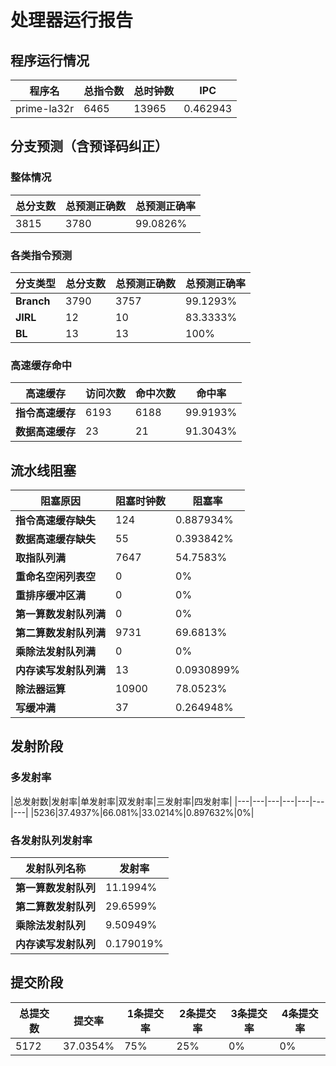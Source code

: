 # 处理器运行报告
## 程序运行情况
|程序名|总指令数|总时钟数|IPC|
|---|---|---|---|
|prime-la32r|6465|13965|0.462943|

## 分支预测（含预译码纠正）
### 整体情况
|总分支数|总预测正确数|总预测正确率|
|---|---|---|
|3815|3780|99.0826%|

### 各类指令预测
|分支类型|总分支数|总预测正确数|总预测正确率|
|---|---|---|---|
|**Branch**| 3790 | 3757 | 99.1293%|
|**JIRL**| 12 | 10 | 83.3333%|
|**BL**| 13 | 13 | 100%|

### 高速缓存命中
|高速缓存|访问次数|命中次数|命中率|
|---|---|---|---|
|**指令高速缓存**| 6193 | 6188 | 99.9193%|
|**数据高速缓存**| 23 | 21 | 91.3043%|
## 流水线阻塞
|阻塞原因|阻塞时钟数|阻塞率|
|---|---|---|
|**指令高速缓存缺失**| 124 | 0.887934%|
|**数据高速缓存缺失**| 55 | 0.393842%|
|**取指队列满**| 7647 | 54.7583%|
|**重命名空闲列表空**|0 | 0%|
|**重排序缓冲区满**|0 | 0%|
|**第一算数发射队列满**|0 | 0%|
|**第二算数发射队列满**|9731 | 69.6813%|
|**乘除法发射队列满**|0 | 0%|
|**内存读写发射队列满**|13 | 0.0930899%|
|**除法器运算**|10900 | 78.0523%|
|**写缓冲满**|37 | 0.264948%|

## 发射阶段
### 多发射率
|总发射数|发射率|单发射率|双发射率|三发射率|四发射率|
|---|---|---|---|---|---|---|
|5236|37.4937%|66.081%|33.0214%|0.897632%|0%|

### 各发射队列发射率
|发射队列名称|发射率|
|---|---|
|**第一算数发射队列**|11.1994%|
|**第二算数发射队列**|29.6599%|
|**乘除法发射队列**|9.50949%|
|**内存读写发射队列**|0.179019%|

## 提交阶段
|总提交数|提交率|1条提交率|2条提交率|3条提交率|4条提交率|
|---|---|---|---|---|---|
|5172|37.0354%|75%|25%|0%|0%|
